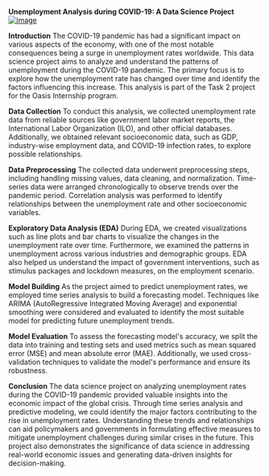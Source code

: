 **Unemployment Analysis during COVID-19: A Data Science Project**
[![image](https://github.com/sahilkarande/OIBSIP/assets/89865668/b0890489-f635-4885-8312-a3b55530c5c5)](https://github.com/sahilkarande/OIBSIP/blob/main/Task%202%20-%20Unemployment%20Analysis%20With%20Python/Thumbnail.png)


**Introduction**
The COVID-19 pandemic has had a significant impact on various aspects of the economy, with one of the most notable consequences being a surge in unemployment rates worldwide. This data science project aims to analyze and understand the patterns of unemployment during the COVID-19 pandemic. The primary focus is to explore how the unemployment rate has changed over time and identify the factors influencing this increase. This analysis is part of the Task 2 project for the Oasis Internship program.

**Data Collection**
To conduct this analysis, we collected unemployment rate data from reliable sources like government labor market reports, the International Labor Organization (ILO), and other official databases. Additionally, we obtained relevant socioeconomic data, such as GDP, industry-wise employment data, and COVID-19 infection rates, to explore possible relationships.

**Data Preprocessing**
The collected data underwent preprocessing steps, including handling missing values, data cleaning, and normalization. Time-series data were arranged chronologically to observe trends over the pandemic period. Correlation analysis was performed to identify relationships between the unemployment rate and other socioeconomic variables.

**Exploratory Data Analysis (EDA)**
During EDA, we created visualizations such as line plots and bar charts to visualize the changes in the unemployment rate over time. Furthermore, we examined the patterns in unemployment across various industries and demographic groups. EDA also helped us understand the impact of government interventions, such as stimulus packages and lockdown measures, on the employment scenario.

**Model Building**
As the project aimed to predict unemployment rates, we employed time series analysis to build a forecasting model. Techniques like ARIMA (AutoRegressive Integrated Moving Average) and exponential smoothing were considered and evaluated to identify the most suitable model for predicting future unemployment trends.

**Model Evaluation**
To assess the forecasting model's accuracy, we split the data into training and testing sets and used metrics such as mean squared error (MSE) and mean absolute error (MAE). Additionally, we used cross-validation techniques to validate the model's performance and ensure its robustness.

**Conclusion**
The data science project on analyzing unemployment rates during the COVID-19 pandemic provided valuable insights into the economic impact of the global crisis. Through time series analysis and predictive modeling, we could identify the major factors contributing to the rise in unemployment rates. Understanding these trends and relationships can aid policymakers and governments in formulating effective measures to mitigate unemployment challenges during similar crises in the future. This project also demonstrates the significance of data science in addressing real-world economic issues and generating data-driven insights for decision-making.
